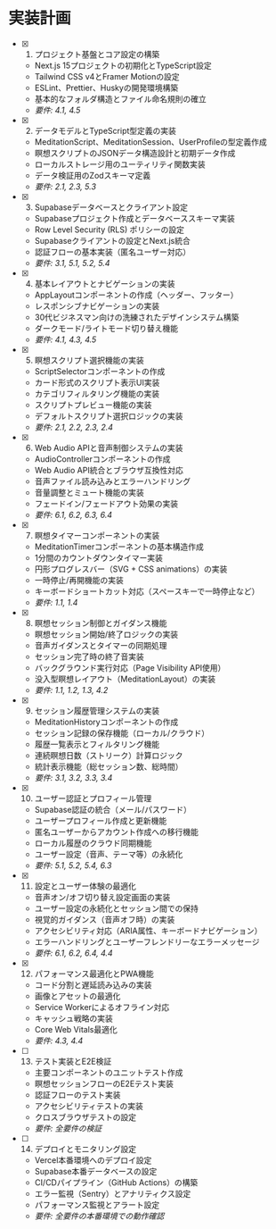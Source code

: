 # 実装計画

- [x] 1. プロジェクト基盤とコア設定の構築
  - Next.js 15プロジェクトの初期化とTypeScript設定
  - Tailwind CSS v4とFramer Motionの設定
  - ESLint、Prettier、Huskyの開発環境構築
  - 基本的なフォルダ構造とファイル命名規則の確立
  - _要件: 4.1, 4.5_

- [x] 2. データモデルとTypeScript型定義の実装
  - MeditationScript、MeditationSession、UserProfileの型定義作成
  - 瞑想スクリプトのJSONデータ構造設計と初期データ作成
  - ローカルストレージ用のユーティリティ関数実装
  - データ検証用のZodスキーマ定義
  - _要件: 2.1, 2.3, 5.3_

- [x] 3. Supabaseデータベースとクライアント設定
  - Supabaseプロジェクト作成とデータベーススキーマ実装
  - Row Level Security (RLS) ポリシーの設定
  - Supabaseクライアントの設定とNext.js統合
  - 認証フローの基本実装（匿名ユーザー対応）
  - _要件: 3.1, 5.1, 5.2, 5.4_

- [x] 4. 基本レイアウトとナビゲーションの実装
  - AppLayoutコンポーネントの作成（ヘッダー、フッター）
  - レスポンシブナビゲーションの実装
  - 30代ビジネスマン向けの洗練されたデザインシステム構築
  - ダークモード/ライトモード切り替え機能
  - _要件: 4.1, 4.3, 4.5_

- [x] 5. 瞑想スクリプト選択機能の実装
  - ScriptSelectorコンポーネントの作成
  - カード形式のスクリプト表示UI実装
  - カテゴリフィルタリング機能の実装
  - スクリプトプレビュー機能の実装
  - デフォルトスクリプト選択ロジックの実装
  - _要件: 2.1, 2.2, 2.3, 2.4_

- [x] 6. Web Audio APIと音声制御システムの実装
  - AudioControllerコンポーネントの作成
  - Web Audio API統合とブラウザ互換性対応
  - 音声ファイル読み込みとエラーハンドリング
  - 音量調整とミュート機能の実装
  - フェードイン/フェードアウト効果の実装
  - _要件: 6.1, 6.2, 6.3, 6.4_

- [x] 7. 瞑想タイマーコンポーネントの実装
  - MeditationTimerコンポーネントの基本構造作成
  - 1分間のカウントダウンタイマー実装
  - 円形プログレスバー（SVG + CSS animations）の実装
  - 一時停止/再開機能の実装
  - キーボードショートカット対応（スペースキーで一時停止など）
  - _要件: 1.1, 1.4_

- [x] 8. 瞑想セッション制御とガイダンス機能
  - 瞑想セッション開始/終了ロジックの実装
  - 音声ガイダンスとタイマーの同期処理
  - セッション完了時の終了音実装
  - バックグラウンド実行対応（Page Visibility API使用）
  - 没入型瞑想レイアウト（MeditationLayout）の実装
  - _要件: 1.1, 1.2, 1.3, 4.2_

- [x] 9. セッション履歴管理システムの実装
  - MeditationHistoryコンポーネントの作成
  - セッション記録の保存機能（ローカル/クラウド）
  - 履歴一覧表示とフィルタリング機能
  - 連続瞑想日数（ストリーク）計算ロジック
  - 統計表示機能（総セッション数、総時間）
  - _要件: 3.1, 3.2, 3.3, 3.4_

- [x] 10. ユーザー認証とプロフィール管理
  - Supabase認証の統合（メール/パスワード）
  - ユーザープロフィール作成と更新機能
  - 匿名ユーザーからアカウント作成への移行機能
  - ローカル履歴のクラウド同期機能
  - ユーザー設定（音声、テーマ等）の永続化
  - _要件: 5.1, 5.2, 5.4, 6.3_

- [x] 11. 設定とユーザー体験の最適化
  - 音声オン/オフ切り替え設定画面の実装
  - ユーザー設定の永続化とセッション間での保持
  - 視覚的ガイダンス（音声オフ時）の実装
  - アクセシビリティ対応（ARIA属性、キーボードナビゲーション）
  - エラーハンドリングとユーザーフレンドリーなエラーメッセージ
  - _要件: 6.1, 6.2, 6.4, 4.4_

- [x] 12. パフォーマンス最適化とPWA機能
  - コード分割と遅延読み込みの実装
  - 画像とアセットの最適化
  - Service Workerによるオフライン対応
  - キャッシュ戦略の実装
  - Core Web Vitals最適化
  - _要件: 4.3, 4.4_

- [ ] 13. テスト実装とE2E検証
  - 主要コンポーネントのユニットテスト作成
  - 瞑想セッションフローのE2Eテスト実装
  - 認証フローのテスト実装
  - アクセシビリティテストの実装
  - クロスブラウザテストの設定
  - _要件: 全要件の検証_

- [ ] 14. デプロイとモニタリング設定
  - Vercel本番環境へのデプロイ設定
  - Supabase本番データベースの設定
  - CI/CDパイプライン（GitHub Actions）の構築
  - エラー監視（Sentry）とアナリティクス設定
  - パフォーマンス監視とアラート設定
  - _要件: 全要件の本番環境での動作確認_